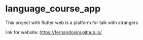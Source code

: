 # language_course_app
This project with flutter web is a platform for talk with strangers

link for website: https://fernandosini.github.io/

